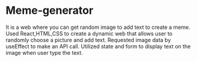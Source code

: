 # Meme-generator
It is a web where you can get random image to add text to create a meme.
Used React,HTML,CSS to create a dynamic web that allows user to randomly choose a picture and add
text.
Requested image data by useEffect to make an API call.
Utilized state and form to display text on the image when user type the text.

